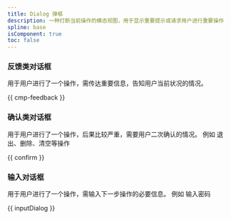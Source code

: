 ```yaml
---
title: Dialog 弹框
description: 一种打断当前操作的模态视图，用于显示重要提示或请求用户进行重要操作
spline: base
isComponent: true
toc: false
---
```


### 反馈类对话框

用于用户进行了一个操作，需传达重要信息，告知用户当前状况的情况。

{{ cmp-feedback }}

### 确认类对话框

用于用户进行了一个操作，后果比较严重，需要用户二次确认的情况。 例如 退出、删除、清空等操作

{{ confirm }}

### 输入对话框

用于用户进行了一个操作，需输入下一步操作的必要信息。 例如 输入密码

{{ inputDialog }}
